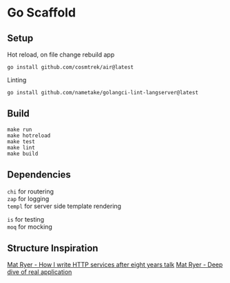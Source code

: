 # Go Scaffold

## Setup

Hot reload, on file change rebuild app

`go install github.com/cosmtrek/air@latest`

Linting

`go install github.com/nametake/golangci-lint-langserver@latest`

## Build

`make run`  
`make hotreload`  
`make test`  
`make lint`  
`make build`

## Dependencies

`chi` for routering  
`zap` for logging  
`templ` for server side template rendering

`is` for testing  
`moq` for mocking

## Structure Inspiration

[Mat Ryer - How I write HTTP services after eight years talk](https://www.youtube.com/watch?v=XGVZ0Ip4XPM)
[Mat Ryer - Deep dive of real application](https://www.youtube.com/watch?v=VRZZeJwIAIM)
